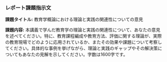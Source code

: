 ### レポート課題指示文

**課題タイトル:** 教育学概論における理論と実践の関連性についての意見

**課題内容:** 本講義で学んだ教育学の理論と実践の関連性について、あなたの意見を述べてください。特に、教育課程編成や教育方法、評価に関する理論が、実際の教育現場でどのように応用されているか、またその効果や課題について考察してください。具体的な事例を挙げながら、理論と実践のギャップやその解決策についてもあなたの見解を示してください。字数は1600字です。